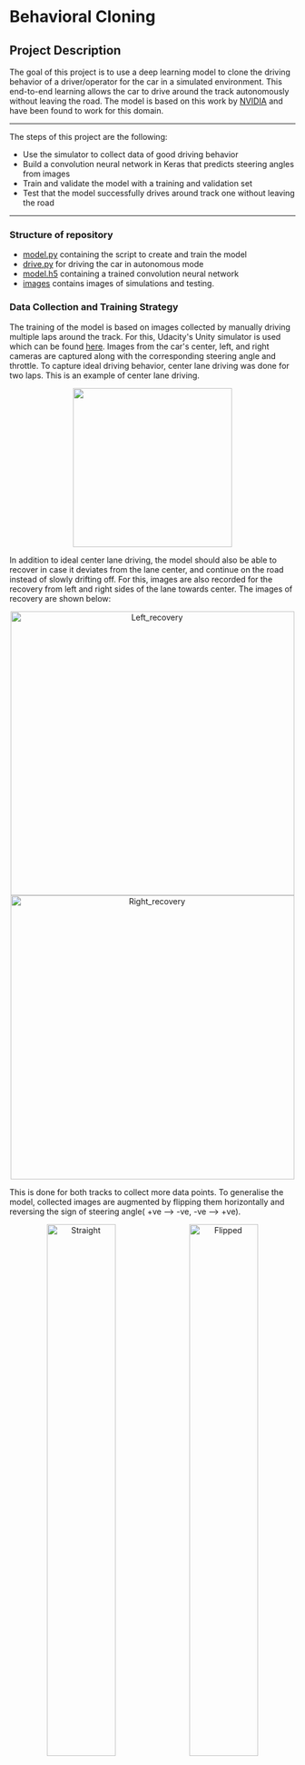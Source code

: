 # **Behavioral Cloning** 

## Project Description
The goal of this project is to use a deep learning model to clone the driving behavior of a driver/operator for the car in a simulated environment. This end-to-end learning allows the car to drive around the track autonomously without leaving the road. The model is based on this work by [NVIDIA](http://images.nvidia.com/content/tegra/automotive/images/2016/solutions/pdf/end-to-end-dl-using-px.pdf) and have been found to work for this domain.


---


The steps of this project are the following:
* Use the simulator to collect data of good driving behavior
* Build a convolution neural network in Keras that predicts steering angles from images
* Train and validate the model with a training and validation set
* Test that the model successfully drives around track one without leaving the road

---
### Structure of repository

* [model.py](https://github.com/niteshjha08/Behavioral-Cloning/blob/main/model.py) containing the script to create and train the model
* [drive.py](https://github.com/niteshjha08/Behavioral-Cloning/blob/main/drive.py) for driving the car in autonomous mode
* [model.h5](https://github.com/niteshjha08/Behavioral-Cloning/blob/main/model.h5) containing a trained convolution neural network 
* [images](https://github.com/niteshjha08/Behavioral-Cloning/tree/main/images) contains images of simulations and testing.

### Data Collection and Training Strategy
The training of the model is based on images collected by manually driving multiple laps around the track. For this, Udacity's Unity simulator is used which can be found [here](https://github.com/udacity/self-driving-car-sim). Images from the car's center, left, and right cameras are captured along with the corresponding steering angle and throttle. 
To capture ideal driving behavior, center lane driving was done for two laps. This is an example of center lane driving. 
<p align="center">
  <img src="https://github.com/niteshjha08/Behavioral-Cloning/blob/main/images/center_lane.PNG" height="280"/>
</p>

In addition to ideal center lane driving, the model should also be able to recover in case it deviates from the lane center, and continue on the road instead of slowly drifting off. For this, images are also recorded for the recovery from left and right sides of the lane towards center. The images of recovery are shown below:

<p align="center">
<img src="https://github.com/niteshjha08/Behavioral-Cloning/blob/main/images/left_recovery.PNG" alt="Left_recovery" width="500">

<img src="https://github.com/niteshjha08/Behavioral-Cloning/blob/main/images/right_recovery.PNG" alt="Right_recovery" width="500">
</p>

This is done for both tracks to collect more data points. To generalise the model, collected images are augmented by flipping them horizontally and reversing the sign of steering angle( +ve --> -ve, -ve --> +ve).
<p align="center">
<img src="https://github.com/niteshjha08/Behavioral-Cloning/blob/main/images/unflipped.PNG" alt="Straight" style="width:49%">

<img src="https://github.com/niteshjha08/Behavioral-Cloning/blob/main/images/flipped1.PNG" alt="Flipped" style="width:49%">
</p>

We are capturing images from the left and right cameras as well. These images can be used to augment our data points and capture the scene with an off-center shift. These additional images will also help the model develop ability to recover towards the center of the road. The following are images showing images at a particular instance from three diffent cameras.

<p align="center">
<img src="https://github.com/niteshjha08/Behavioral-Cloning/blob/main/images/left.PNG" alt="Left" style="width:33%">

<img src="https://github.com/niteshjha08/Behavioral-Cloning/blob/main/images/center.PNG" alt="Center" style="width:33%">

<img src="https://github.com/niteshjha08/Behavioral-Cloning/blob/main/images/right.PNG" alt="Right" style="width:33%">
</p>
However, the trained model will take the center camera's image as the input and produce the output steering angle.  Thus, we require 3D scene transformation information to calculate the optimal correction factor for steering commands for these off-center images. For a car driving straight in the center of the road, the left camera will see the scene as though it was closer to the left edge and correspond this image to a steering angle of zero! At the same time, the right image will see the car closer to the right and associate it to 0 steering angle as well. This will cause abrupt behavior in the model. This problem is illustrated below for a left turn.
<p align="center">
  <img src="https://github.com/niteshjha08/Behavioral-Cloning/blob/main/images/multi_camera_problem.PNG" height="280"/>
</p>

Thus, we approximate a correction factor (by trial and error) to 0.3. We add this factor to the left images so that when testing our model on center camera images, it will associate a slight right turn to images closer to the left. Similarly, we subtract this factor from the right images. This technique was employed in [this paper by NVIDIA](http://images.nvidia.com/content/tegra/automotive/images/2016/solutions/pdf/end-to-end-dl-using-px.pdf).



### Model Architecture

The model is based on this NVIDIA end-to-end learning model for this task. It consists of a convolution neural network with 5x5 and 3x3 filter sizes and depths between 32 and 64. The complete architecture is defined below:

| Layer        | Output shape      | No. of Parameters |
|:------------:|:-----------------:|:----------:|
| Convolution  | (None,76,316,24)  | 1824     | 
| Maxpooling   | (None,38,158,24)  | 0        |
| Convolution  | (None,34,154,36)  | 21636    |
| Convolution  | (None,30,150,48)  | 43646    |
| Convolution  | (None,28,148,64)  | 27712    |
| Convolution  | (None,26,146,64)  | 36928    | 
| Flatten      | (None, 243944)    | 0        |
| Dense        | (None, 500)       | 121472500|
| Dropout      | (None,500)        | 0        |
| Dense        | (None,100)        | 50100    |
| Dense        | (None,50)         | 5050     |
| Dense        | (None,10)         | 510      |
| Dense        | (None,1)          | 11       |



The model contains dropout layers in order to reduce overfitting, which drops out 50% of activations. 

The model was trained on a total of 24108 images and validated on 20% of the dataset to ensure that the model was not overfitting. The model was tested by running it through the simulator and ensuring that the vehicle could stay on the track.

#### Model parameter tuning

The model was tuned and the final parameters were:
* No. of epochs = 5
* Optimizer = Adam
* Steering correction factor = 0.3
* Batch size = 32
* Learning rate = 0.001(default)
* Validation split = 0.2

### Preprocessing
The images captured were first converted from BGR to RGB since cv2 library reads them in BGR format and drive.py uses PIL library which loads them in RGB.
The training images were cropped to remove 60 pixels from the top which included the sky, trees and mountains, and 20 pixels from the bottom which showed the car's bonnet/hood. Here is an original and cropped image.

<img src="https://github.com/niteshjha08/Behavioral-Cloning/blob/main/images/uncropped.PNG" alt="Uncropped" style="width:49%">

<img src="https://github.com/niteshjha08/Behavioral-Cloning/blob/main/images/cropped.PNG" alt="Cropped" style="width:49%">

The images were then normalized to improve the speed of convergence.

### Training process and Testing
To feed the training data to the model, generators were used to avoid in-memory usage of the the huge dataset. Batches of 32 images were fed and the model was trained, the resulting model was saved in `model.h5`.

To test the model, the simulator was opened in the 'autonomous mode', which basically takes in input from `drive.py`. This file uses `model.h5` to predict a steering angle from the input camera image. 

On optimal training and model architecture, the car was able to stay on the road indefinitely. 
Note: Images can be captured while testing the model by specifying the command-line argument for directory of storage while running drive.py. The file `video.py` can be used to generate a video from these images.
Here is a short clip of the autonomous run.
<p align="center">
  <img src="https://github.com/niteshjha08/Behavioral-Cloning/blob/main/images/onboard_cam.gif" />
</p>

For the full video, head over to this [YouTube video](https://youtu.be/SrQNSat_4bE)

### Conclusion
This is a simple example of using end-to-end learning to enable the car to steer itself by learning from driving behavior. It gives an idea of the range of tasks that can be accomplished by such a model, such as mimicking the driving smarts in this case.
 

